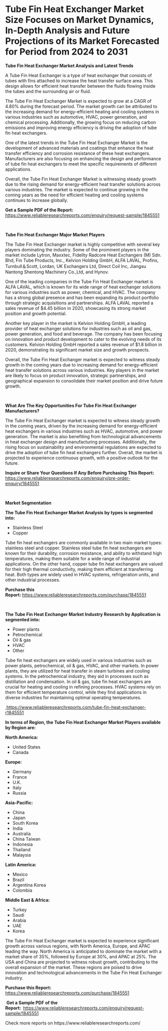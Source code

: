 <p><h1>Tube Fin Heat Exchanger Market Size Focuses on Market Dynamics, In-Depth Analysis and Future Projections of its Market Forecasted for Period from 2024 to 2031</h1></p><p><strong>Tube Fin Heat Exchanger Market Analysis and Latest Trends</strong></p>
<p><p>A Tube Fin Heat Exchanger is a type of heat exchanger that consists of tubes with fins attached to increase the heat transfer surface area. This design allows for efficient heat transfer between the fluids flowing inside the tubes and the surrounding air or fluid.</p><p>The Tube Fin Heat Exchanger Market is expected to grow at a CAGR of 4.80% during the forecast period. The market growth can be attributed to the increasing demand for energy-efficient heating and cooling systems in various industries such as automotive, HVAC, power generation, and chemical processing. Additionally, the growing focus on reducing carbon emissions and improving energy efficiency is driving the adoption of tube fin heat exchangers.</p><p>One of the latest trends in the Tube Fin Heat Exchanger Market is the development of advanced materials and coatings that enhance the heat transfer efficiency and corrosion resistance of these heat exchangers. Manufacturers are also focusing on enhancing the design and performance of tube fin heat exchangers to meet the specific requirements of different applications.</p><p>Overall, the Tube Fin Heat Exchanger Market is witnessing steady growth due to the rising demand for energy-efficient heat transfer solutions across various industries. The market is expected to continue growing in the coming years as the need for efficient heating and cooling systems continues to increase globally.</p></p>
<p><strong>Get a Sample PDF of the Report:&nbsp;</strong> <a href="https://www.reliableresearchreports.com/enquiry/request-sample/1845551">https://www.reliableresearchreports.com/enquiry/request-sample/1845551</a></p>
<p>&nbsp;</p>
<p><strong>Tube Fin Heat Exchanger Major Market Players</strong></p>
<p><p>The Tube Fin Heat Exchanger market is highly competitive with several key players dominating the industry. Some of the prominent players in the market include Lytron, Maxxtec, Fidelity Radcore Heat Exchangers (M) Sdn. Bhd, Fin Tube Products, Inc., Kelvion Holding GmbH, ALFA LAVAL, Profins, Turnbull＆Scott, Lordan, UK Exchangers Ltd, Direct Coil Inc, Jiangsu Nantong Shentong Machinery Co.,Ltd, and Hynov.</p><p>One of the leading companies in the Tube Fin Heat Exchanger market is ALFA LAVAL, which is known for its wide range of heat exchanger solutions for various industries such as power, chemical, and HVAC. The company has a strong global presence and has been expanding its product portfolio through strategic acquisitions and partnerships. ALFA LAVAL reported a sales revenue of $4.45 billion in 2020, showcasing its strong market position and growth potential.</p><p>Another key player in the market is Kelvion Holding GmbH, a leading provider of heat exchanger solutions for industries such as oil and gas, power generation, and food and beverage. The company has been focusing on innovation and product development to cater to the evolving needs of its customers. Kelvion Holding GmbH reported a sales revenue of $1.8 billion in 2020, demonstrating its significant market size and growth prospects.</p><p>Overall, the Tube Fin Heat Exchanger market is expected to witness steady growth in the coming years due to increasing demand for energy-efficient heat transfer solutions across various industries. Key players in the market are likely to focus on product innovation, strategic partnerships, and geographical expansion to consolidate their market position and drive future growth.</p></p>
<p>&nbsp;</p>
<p><strong>What Are The Key Opportunities For Tube Fin Heat Exchanger Manufacturers?</strong></p>
<p><p>The Tube Fin Heat Exchanger market is expected to witness steady growth in the coming years, driven by the increasing demand for energy-efficient heat exchangers in various industries such as HVAC, automotive, and power generation. The market is also benefiting from technological advancements in heat exchanger design and manufacturing processes. Additionally, the rising focus on sustainability and environmental regulations are expected to drive the adoption of tube fin heat exchangers further. Overall, the market is projected to experience continuous growth, with a positive outlook for the future.</p></p>
<p><strong>Inquire or Share Your Questions If Any Before Purchasing This Report:</strong> <a href="https://www.reliableresearchreports.com/enquiry/pre-order-enquiry/1845551">https://www.reliableresearchreports.com/enquiry/pre-order-enquiry/1845551</a></p>
<p>&nbsp;</p>
<p><strong>Market Segmentation</strong></p>
<p><strong>The Tube Fin Heat Exchanger Market Analysis by types is segmented into:</strong></p>
<p><ul><li>Stainless Steel</li><li>Copper</li></ul></p>
<p><p>Tube fin heat exchangers are commonly available in two main market types: stainless steel and copper. Stainless steel tube fin heat exchangers are known for their durability, corrosion resistance, and ability to withstand high temperatures, making them suitable for a wide range of industrial applications. On the other hand, copper tube fin heat exchangers are valued for their high thermal conductivity, making them efficient at transferring heat. Both types are widely used in HVAC systems, refrigeration units, and other industrial processes.</p></p>
<p><strong>Purchase this Report:&nbsp;</strong><a href="https://www.reliableresearchreports.com/purchase/1845551">https://www.reliableresearchreports.com/purchase/1845551</a></p>
<p>&nbsp;</p>
<p><strong>The Tube Fin Heat Exchanger Market Industry Research by Application is segmented into:</strong></p>
<p><ul><li>Power plants</li><li>Petrochemical</li><li>Oil & gas</li><li>HVAC</li><li>Other</li></ul></p>
<p><p>Tube fin heat exchangers are widely used in various industries such as power plants, petrochemical, oil & gas, HVAC, and other markets. In power plants, they are utilized for heat transfer in steam turbines and cooling systems. In the petrochemical industry, they aid in processes such as distillation and condensation. In oil & gas, tube fin heat exchangers are crucial for heating and cooling in refining processes. HVAC systems rely on them for efficient temperature control, while they find applications in diverse industries for maintaining optimal operating temperatures.</p></p>
<p><a href="https://www.reliableresearchreports.com/tube-fin-heat-exchanger-r1845551">&nbsp;https://www.reliableresearchreports.com/tube-fin-heat-exchanger-r1845551</a></p>
<p><strong>In terms of Region, the Tube Fin Heat Exchanger Market Players available by Region are:</strong></p>
<p>
    <p> <strong> North America: </strong>
        <ul>
            <li>United States</li>
            <li>Canada</li>
        </ul>
        </p> 
    <p> <strong> Europe: </strong>
        <ul>
            <li>Germany</li>
            <li>France</li>
            <li>U.K.</li>
            <li>Italy</li>
            <li>Russia</li>
        </ul>
        </p> 
    <p> <strong> Asia-Pacific: </strong>
        <ul>
            <li>China</li>
            <li>Japan</li>
            <li>South Korea</li>
            <li>India</li>
            <li>Australia</li>
            <li>China Taiwan</li>
            <li>Indonesia</li>
            <li>Thailand</li>
            <li>Malaysia</li>
        </ul>
        </p> 
    <p> <strong> Latin America: </strong>
        <ul>
            <li>Mexico</li>
            <li>Brazil</li>
            <li>Argentina Korea</li>
            <li>Colombia</li>
        </ul>
        </p> 
    <p> <strong> Middle East & Africa: </strong>
        <ul>
            <li>Turkey</li>
            <li>Saudi</li>
            <li>Arabia</li>
            <li>UAE</li>
            <li>Korea</li>
        </ul>
    </p>
    </p>
<p><p>The Tube Fin Heat Exchanger market is expected to experience significant growth across various regions, with North America, Europe, and APAC leading the way. North America is anticipated to dominate the market with a market share of 35%, followed by Europe at 30%, and APAC at 25%. The USA and China are projected to witness robust growth, contributing to the overall expansion of the market. These regions are poised to drive innovation and technological advancements in the Tube Fin Heat Exchanger industry.</p></p>
<p><strong>Purchase this Report: </strong><a href="https://www.reliableresearchreports.com/purchase/1845551">https://www.reliableresearchreports.com/purchase/1845551</a></p>
<p>&nbsp;<strong>Get a Sample PDF of the Report:&nbsp;&nbsp;</strong><a href="https://www.reliableresearchreports.com/enquiry/request-sample/1845551">https://www.reliableresearchreports.com/enquiry/request-sample/1845551</a></p>
<p><strong></strong></p>
<p>Check more reports on https://www.reliableresearchreports.com/</p>